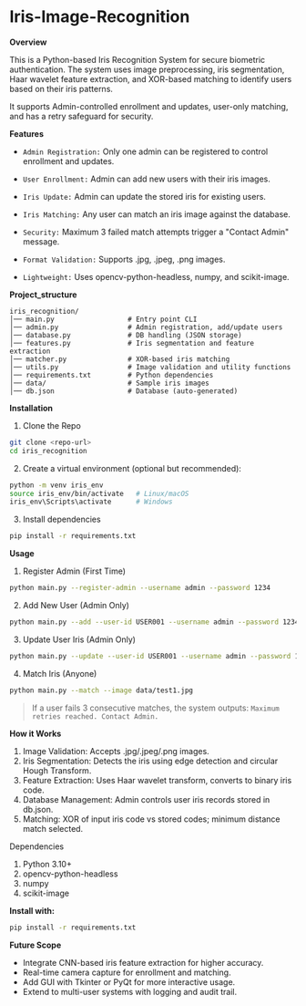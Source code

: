 # Iris-Image-Recognition
**Overview**

This is a Python-based Iris Recognition System for secure biometric authentication. The system uses image preprocessing, iris segmentation, Haar wavelet feature extraction, and XOR-based matching to identify users based on their iris patterns.

It supports Admin-controlled enrollment and updates, user-only matching, and has a retry safeguard for security.

**Features**

- `Admin Registration:` Only one admin can be registered to control enrollment and updates.

- `User Enrollment:` Admin can add new users with their iris images.

- `Iris Update:` Admin can update the stored iris for existing users.

- `Iris Matching:` Any user can match an iris image against the database.

- `Security:` Maximum 3 failed match attempts trigger a "Contact Admin" message.

- `Format Validation:` Supports .jpg, .jpeg, .png images.

- `Lightweight:` Uses opencv-python-headless, numpy, and scikit-image.

**Project_structure**
```pgsql
iris_recognition/
│── main.py                  # Entry point CLI
│── admin.py                 # Admin registration, add/update users
│── database.py              # DB handling (JSON storage)
│── features.py              # Iris segmentation and feature extraction
│── matcher.py               # XOR-based iris matching
│── utils.py                 # Image validation and utility functions
│── requirements.txt         # Python dependencies
│── data/                    # Sample iris images
│── db.json                  # Database (auto-generated)
```
**Installation**
1. Clone the Repo
```bash
git clone <repo-url>
cd iris_recognition
```
2. Create a virtual environment (optional but recommended):
```bash
python -m venv iris_env
source iris_env/bin/activate   # Linux/macOS
iris_env\Scripts\activate      # Windows
```
3. Install dependencies
```bash
pip install -r requirements.txt
```
**Usage**
1. Register Admin (First Time)
```bash
python main.py --register-admin --username admin --password 1234
```
2. Add New User (Admin Only)
```bash
python main.py --add --user-id USER001 --username admin --password 1234 --image data/user1.jpg
```
3. Update User Iris (Admin Only)
```bash
python main.py --update --user-id USER001 --username admin --password 1234 --image data/new_user1.jpg
```
4. Match Iris (Anyone)
```bash
python main.py --match --image data/test1.jpg
```
>If a user fails 3 consecutive matches, the system outputs:
`Maximum retries reached. Contact Admin.`

**How it Works**
1. Image Validation: Accepts .jpg/.jpeg/.png images.
2. Iris Segmentation: Detects the iris using edge detection and circular Hough Transform.
3. Feature Extraction: Uses Haar wavelet transform, converts to binary iris code.
4. Database Management: Admin controls user iris records stored in db.json.
5. Matching: XOR of input iris code vs stored codes; minimum distance match selected.

Dependencies

1. Python 3.10+
2. opencv-python-headless
3. numpy
4. scikit-image

**Install with:**
```bash
pip install -r requirements.txt
```

**Future Scope**
- Integrate CNN-based iris feature extraction for higher accuracy.
- Real-time camera capture for enrollment and matching.
- Add GUI with Tkinter or PyQt for more interactive usage.
- Extend to multi-user systems with logging and audit trail.